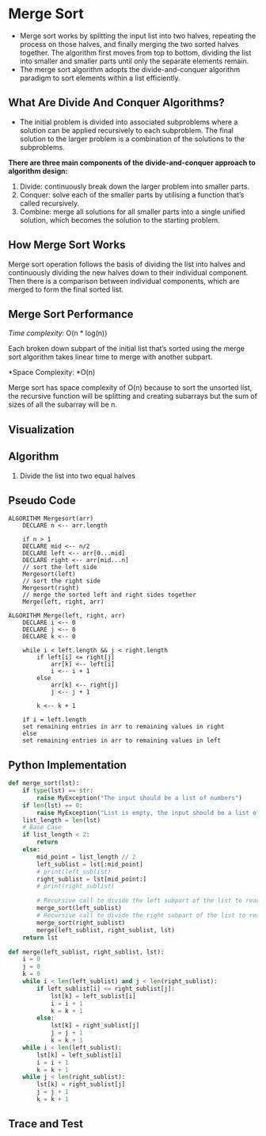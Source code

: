 # Merge Sort
- Merge sort works by splitting the input list into two halves, repeating the process on those halves, and finally merging the two sorted halves together. The algorithm first moves from top to bottom, dividing the list into smaller and smaller parts until only the separate elements remain.
- The merge sort algorithm adopts the divide-and-conquer algorithm paradigm to sort elements within a list efficiently.

## What Are Divide And Conquer Algorithms?
- The initial problem is divided into associated subproblems where a solution can be applied recursively to each subproblem. The final solution to the larger problem is a combination of the solutions to the subproblems.

**There are three main components of the divide-and-conquer approach to algorithm design:**
1. Divide: continuously break down the larger problem into smaller parts.
2. Conquer: solve each of the smaller parts by utilising a function that’s called recursively.
3. Combine: merge all solutions for all smaller parts into a single unified solution, which becomes the solution to the starting problem.

## How Merge Sort Works
Merge sort operation follows the basis of dividing the list into halves and continuously dividing the new halves down to their individual component. Then there is a comparison between individual components, which are merged to form the final sorted list.

## Merge Sort Performance
*Time complexity:* O(n * log(n))

Each broken down subpart of the initial list that’s sorted using the merge sort algorithm takes linear time to merge with another subpart.

*Space Complexity: *O(n)

Merge sort has space complexity of O(n) because to sort the unsorted list, the recursive function will be splitting and creating subarrays but the sum of sizes of all the subarray will be n.


## Visualization

## Algorithm
1. Divide the list into two equal halves 

## Pseudo Code
    ALGORITHM Mergesort(arr)
        DECLARE n <-- arr.length

        if n > 1
        DECLARE mid <-- n/2
        DECLARE left <-- arr[0...mid]
        DECLARE right <-- arr[mid...n]
        // sort the left side
        Mergesort(left)
        // sort the right side
        Mergesort(right)
        // merge the sorted left and right sides together
        Merge(left, right, arr)

    ALGORITHM Merge(left, right, arr)
        DECLARE i <-- 0
        DECLARE j <-- 0
        DECLARE k <-- 0

        while i < left.length && j < right.length
            if left[i] <= right[j]
                arr[k] <-- left[i]
                i <-- i + 1
            else
                arr[k] <-- right[j]
                j <-- j + 1

            k <-- k + 1

        if i = left.length
        set remaining entries in arr to remaining values in right
        else
        set remaining entries in arr to remaining values in left

## Python Implementation
```python
def merge_sort(lst):
    if type(lst) == str:
        raise MyException("The input should be a list of numbers")
    if len(lst) == 0:
        raise MyException("List is empty, the input should be a list of numbers")
    list_length = len(lst)
    # Base Case
    if list_length < 2:
        return
    else:
        mid_point = list_length // 2
        left_sublist = lst[:mid_point]
        # print(left_sublist)
        right_sublist = lst[mid_point:]
        # print(right_sublist)

        # Recursive call to divide the left subpart of the list to reach 1 element
        merge_sort(left_sublist)
        # Recursive call to divide the right subpart of the list to reach 1 element
        merge_sort(right_sublist)
        merge(left_sublist, right_sublist, lst)
    return lst

def merge(left_sublist, right_sublist, lst):
    i = 0
    j = 0
    k = 0
    while i < len(left_sublist) and j < len(right_sublist):
        if left_sublist[i] <= right_sublist[j]:
            lst[k] = left_sublist[i]
            i = i + 1
            k = k + 1
        else:
            lst[k] = right_sublist[j]
            j = j + 1
            k = k + 1
    while i < len(left_sublist):
        lst[k] = left_sublist[i]
        i = i + 1
        k = k + 1
    while j < len(right_sublist):
        lst[k] = right_sublist[j]
        j = j + 1
        k = k + 1
```
## Trace and Test